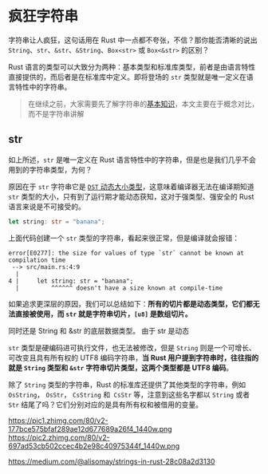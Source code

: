 # 疯狂字符串

字符串让人疯狂，这句话用在 Rust 中一点都不夸张，不信？那你能否清晰的说出 `String`、`str`、`&str`、`&String`、`Box<str>` 或 `Box<&str>` 的区别？

Rust 语言的类型可以大致分为两种：基本类型和标准库类型，前者是由语言特性直接提供的，而后者是在标准库中定义。即将登场的 `str` 类型就是唯一定义在语言特性中的字符串。

> 在继续之前，大家需要先了解字符串的[基本知识](https://course.rs/basic/compound-type/string-slice.html)，本文主要在于概念对比，而不是字符串讲解

## str

如上所述，`str` 是唯一定义在 Rust 语言特性中的字符串，但是也是我们几乎不会用到的字符串类型，为何？

原因在于 `str` 字符串它是 [`DST` 动态大小类型](https://course.rs/advance/custom-type.html#动态大小类型)，这意味着编译器无法在编译期知道 `str` 类型的大小，只有到了运行期才能动态获知，这对于强类型、强安全的 Rust 语言来说是不可接受的。

```rust
let string: str = "banana";
```

上面代码创建一个 `str` 类型的字符串，看起来很正常，但是编译就会报错：

```shell
error[E0277]: the size for values of type `str` cannot be known at compilation time
 --> src/main.rs:4:9
  |
4 |     let string: str = "banana";
  |         ^^^^^^ doesn't have a size known at compile-time
```

如果追求更深层的原因，我们可以总结如下：**所有的切片都是动态类型，它们都无法直接被使用，而 `str` 就是字符串切片，`[u8]` 是数组切片。**

同时还是 String 和 &str 的底层数据类型。 由于 str 是动态

`str` 类型是硬编码进可执行文件，也无法被修改，但是 `String` 则是一个可增长、可改变且具有所有权的 UTF8 编码字符串，**当 Rust 用户提到字符串时，往往指的就是 `String` 类型和 `&str` 字符串切片类型，这两个类型都是 UTF8 编码**。

除了 `String` 类型的字符串，Rust 的标准库还提供了其他类型的字符串，例如 `OsString`， `OsStr`， `CsString` 和` CsStr` 等，注意到这些名字都以 `String` 或者 `Str` 结尾了吗？它们分别对应的是具有所有权和被借用的变量。

https://pic1.zhimg.com/80/v2-177bce575bfaf289ae12d677689a26f4_1440w.png
https://pic2.zhimg.com/80/v2-697ad53cb502ccec4b2e98c40975344f_1440w.png

https://medium.com/@alisomay/strings-in-rust-28c08a2d3130

